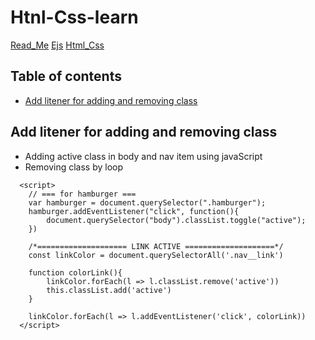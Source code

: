 # Htnl-Css-learn

[Read_Me](https://github.com/RazMunir/Flutter-learn/blob/main/cheatsheet_nodejs/README.md)
[Ejs](https://github.com/RazMunir/Flutter-learn/blob/main/cheatsheet_nodejs/EJS.md)
[Html_Css](https://github.com/RazMunir/Flutter-learn/blob/main/cheatsheet_nodejs/HTML_CSS.md)

## Table of contents
- [Add litener for adding and removing class](#add-litener-for-adding-and-removing-class)

## Add litener for adding and removing class

- Adding active class in body and nav item using javaScript
- Removing class by loop

```
  <script>
	// === for hamburger ===
    var hamburger = document.querySelector(".hamburger");
	hamburger.addEventListener("click", function(){
		document.querySelector("body").classList.toggle("active");
	})
	
	/*==================== LINK ACTIVE ====================*/
	const linkColor = document.querySelectorAll('.nav__link')

	function colorLink(){
		linkColor.forEach(l => l.classList.remove('active'))
		this.classList.add('active')
	}

	linkColor.forEach(l => l.addEventListener('click', colorLink))
  </script>
```



